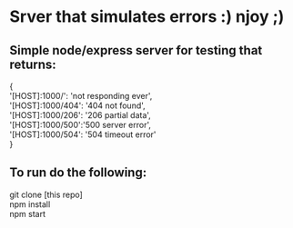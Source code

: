 # Srver that simulates errors :) njoy ;)

## Simple node/express server for testing that returns:     
{   
  '[HOST]:1000/': 'not responding ever',  
  '[HOST]:1000/404': '404 not found',  
  '[HOST]:1000/206': '206 partial data',  
  '[HOST]:1000/500':'500 server error',  
  '[HOST]:1000/504': '504 timeout error'  
}

## To run do the following:
git clone [this repo]  
npm install  
npm start  


